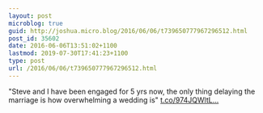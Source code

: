 ```yaml
---
layout: post
microblog: true
guid: http://joshua.micro.blog/2016/06/06/t739650777967296512.html
post_id: 35602
date: 2016-06-06T13:51:02+1100
lastmod: 2019-07-30T17:41:23+1100
type: post
url: /2016/06/06/t739650777967296512.html
---
```

"Steve and I have been engaged for 5 yrs now, the only thing delaying the marriage is how overwhelming a wedding is" [t.co/974JQWltL...](https://t.co/974JQWltLk)
